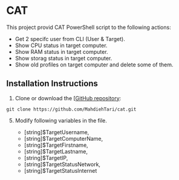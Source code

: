 CAT
======================
This project provid CAT PowerShell script to the following actions:
* Get 2 specifc user from CLI (User & Target).
* Show CPU status in target computer.
* Show RAM status in target computer.
* Show storag status in target computer.
* Show old profiles on target computer and delete some of them.


Installation Instructions
-------------------------
1. Clone or download the [[GitHub repository](https://github.com/kylefernandadams/box-powershell-example):
```
git clone https://github.com/MahdiehTari/cat.git
```
5. Modify following variables in the file.
  
   * [string]$TargetUsername,
   * [string]$TargetComputerName,
   * [string]$TargetFirstname,
   * [string]$TargetLastname,
   * [string]$TargetIP,
   * [string]$TargetStatusNetwork,
   * [string]$TargetStatusInternet
